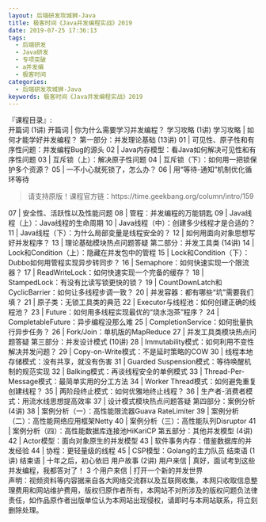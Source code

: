 ```yaml
---
layout: 后端研发攻城狮-Java
title: 极客时间《Java并发编程实战》2019          
date: 2019-07-25 17:36:13
tags:
  - 后端研发
  - Java研发
  - 专项突破
  - a并发编
  - 极客时间
categories:
  - 后端研发攻城狮-Java
keywords: 极客时间《Java并发编程实战》2019          
---
```

『课程目录』:  
开篇词 (1讲)
开篇词 | 你为什么需要学习并发编程？
学习攻略 (1讲)
学习攻略 | 如何才能学好并发编程？
第一部分：并发理论基础 (13讲)
01 | 可见性、原子性和有序性问题：并发编程Bug的源头
02 | Java内存模型：看Java如何解决可见性和有序性问题
03 | 互斥锁（上）：解决原子性问题
04 | 互斥锁（下）：如何用一把锁保护多个资源？
05 | 一不小心就死锁了，怎么办？
06 | 用“等待-通知”机制优化循环等待
<!-- more -->   
<blockquote class="blockquote-center">
请支持原版！课程官方链：https://time.geekbang.org/column/intro/159</blockquote>
</blockquote>
07 | 安全性、活跃性以及性能问题
08 | 管程：并发编程的万能钥匙
09 | Java线程（上）：Java线程的生命周期
10 | Java线程（中）：创建多少线程才是合适的？
11 | Java线程（下）：为什么局部变量是线程安全的？
12 | 如何用面向对象思想写好并发程序？
13 | 理论基础模块热点问题答疑
第二部分：并发工具类 (14讲)
14 | Lock和Condition（上）：隐藏在并发包中的管程
15 | Lock和Condition（下）：Dubbo如何用管程实现异步转同步？
16 | Semaphore：如何快速实现一个限流器？
17 | ReadWriteLock：如何快速实现一个完备的缓存？
18 | StampedLock：有没有比读写锁更快的锁？
19 | CountDownLatch和CyclicBarrier：如何让多线程步调一致？
20 | 并发容器：都有哪些“坑”需要我们填？
21 | 原子类：无锁工具类的典范
22 | Executor与线程池：如何创建正确的线程池？
23 | Future：如何用多线程实现最优的“烧水泡茶”程序？
24 | CompletableFuture：异步编程没那么难
25 | CompletionService：如何批量执行异步任务？
26 | Fork/Join：单机版的MapReduce
27 | 并发工具类模块热点问题答疑
第三部分：并发设计模式 (10讲)
28 | Immutability模式：如何利用不变性解决并发问题？
29 | Copy-on-Write模式：不是延时策略的COW
30 | 线程本地存储模式：没有共享，就没有伤害
31 | Guarded Suspension模式：等待唤醒机制的规范实现
32 | Balking模式：再谈线程安全的单例模式
33 | Thread-Per-Message模式：最简单实用的分工方法
34 | Worker Thread模式：如何避免重复创建线程？
35 | 两阶段终止模式：如何优雅地终止线程？
36 | 生产者-消费者模式：用流水线思想提高效率
37 | 设计模式模块热点问题答疑
第四部分：案例分析 (4讲)
38 | 案例分析（一）：高性能限流器Guava RateLimiter
39 | 案例分析（二）：高性能网络应用框架Netty
40 | 案例分析（三）：高性能队列Disruptor
41 | 案例分析（四）：高性能数据库连接池HiKariCP
第五部分：其他并发模型 (4讲)
42 | Actor模型：面向对象原生的并发模型
43 | 软件事务内存：借鉴数据库的并发经验
44 | 协程：更轻量级的线程
45 | CSP模型：Golang的主力队员
结束语 (1讲)
结束语 | 十年之后，初心依旧
用户故事 (2讲)
用户来信 | 真好，面试考到这些并发编程，我都答对了！
3 个用户来信 | 打开一个新的并发世界
<div class="post-copyright">
    <div class="post-copyright__author">
      <span class="post-copyright-meta">声明：视频资料等内容据来自各大网络交流群以及互联网收集，本网只收取信息整理费用和网站维护费用，版权归原作者所有，本网站不对所涉及的版权问题负法律责任，如作品原作者出版单位认为本网站出现侵权，请即时与本网站联系，将立刻删除处理。 </span>
    </div>
</div>

<blockquote class="blockquote-center">

</blockquote>

